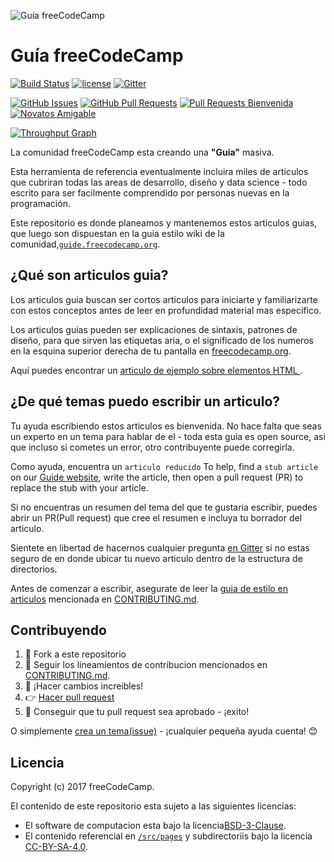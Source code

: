 ![Guía freeCodeCamp](https://s3.amazonaws.com/freecodecamp/wide-social-banner.png)

# Guía freeCodeCamp 

[![Build Status](https://img.shields.io/travis/freeCodeCamp/guides/master.svg?style=flat-square)](https://travis-ci.org/freeCodeCamp/guides) [![license](https://img.shields.io/badge/license-BSD--3--Clause-lightgrey.svg?style=flat-square)](https://opensource.org/licenses/BSD-3-Clause)  [![Gitter](https://img.shields.io/gitter/room/freeCodeCamp/Contributors.svg?style=flat-square)](https://gitter.im/freeCodeCamp/Contributors)

[![GitHub Issues](https://img.shields.io/github/issues/freeCodeCamp/guides.svg?style=flat-square)](https://github.com/freeCodeCamp/guides/issues) [![GitHub Pull Requests](https://img.shields.io/github/issues-pr/freeCodeCamp/guides.svg?style=flat-square)](https://github.com/freeCodeCamp/guides/pulls) [![Pull Requests Bienvenida](https://img.shields.io/badge/PRs-welcome-brightgreen.svg?style=flat-square)](http://makeapullrequest.com)
[![Novatos Amigable](https://img.shields.io/badge/first--timers--only-friendly-blue.svg?style=flat-square)](http://www.firsttimersonly.com/)

[![Throughput Graph](https://graphs.waffle.io/freeCodeCamp/guides/throughput.svg)](https://waffle.io/freeCodeCamp/guides/metrics)

La comunidad freeCodeCamp esta creando una **"Guia"** masiva.

Esta herramienta de referencia eventualmente incluira miles de articulos que cubriran todas las areas de desarrollo, diseño y data science - todo escrito para ser facilmente comprendido por personas nuevas en la programación.

Este repositorio es donde planeamos y mantenemos estos articulos guias, que luego son dispuestan en la guia estilo wiki de la comunidad,[`guide.freecodecamp.org`](https://guide.freecodecamp.org).

## ¿Qué son articulos guia?


Los articulos guia buscan ser cortos articulos para iniciarte y familiarizarte con estos conceptos antes de leer en profundidad material mas especifico.

Los articulos guias pueden ser explicaciones de sintaxis, patrones de diseño, para que sirven las etiquetas aria, o el significado de los numeros en la esquina superior derecha de tu pantalla en [freecodecamp.org](https://freecodecamp.org).

Aquí puedes encontrar un [articulo de ejemplo sobre elementos HTML ](./src/pages/html/elements/index.md).

## ¿De qué temas puedo escribir un articulo?

Tu ayuda escribiendo estos articulos es bienvenida. No hace falta que seas un experto en un tema para hablar de el - toda esta guia es open source, asi que incluso si cometes un error, otro contribuyente puede corregirla.

Como ayuda, encuentra un `articulo reducido`
To help, find a `stub article` on our [Guide website](https://guide.freecodecamp.org/), write the article, then open a pull request (PR) to replace the stub with your article.

Si no encuentras un resumen del tema del que te gustaria escribir, puedes abrir un PR(Pull request) que cree el resumen e incluya tu borrador del articulo.

Sientete en libertad de hacernos cualquier pregunta [en Gitter](https://gitter.im/freeCodeCamp/Contributors) si no estas seguro de en donde ubicar tu nuevo articulo dentro de la estructura de directorios.

Antes de comenzar a escribir, asegurate de leer la [guia de estilo en articulos](https://github.com/freeCodeCamp/guides/blob/master/CONTRIBUTING.md#article-style-guide) mencionada en  [CONTRIBUTING.md](CONTRIBUTING.md).

## Contribuyendo

1. 🍴 Fork a este repositorio
2. 👀 Seguir los lineamientos de contribucion mencionados en [CONTRIBUTING.md](CONTRIBUTING.md).
3. 🔧 ¡Hacer cambios increibles!
4. 👉 [Hacer pull request](https://github.com/freeCodeCamp/guides/compare)
5. 🎉 Conseguir que tu pull request sea aprobado - ¡exito!

O simplemente [crea un tema(issue)](https://github.com/freeCodeCamp/guides/issues) - ¡cualquier pequeña ayuda cuenta! 😊

## Licencia

Copyright (c) 2017 freeCodeCamp.

El contenido de este repositorio esta sujeto a las siguientes licencias:
- El software de computacion esta bajo la licencia[BSD-3-Clause](./LICENSE.md).
- El contenido referencial en [`/src/pages`](/src/pages) y subdirectoriis bajo la licencia [CC-BY-SA-4.0](./src/pages/LICENSE.md).
